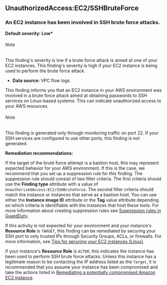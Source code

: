 

UnauthorizedAccess:EC2/SSHBruteForce
------------------------------------

### An EC2 instance has been involved in SSH brute force attacks.

**Default severity: Low\***

###### Note

This finding's severity is low if a brute force attack is aimed at one of your EC2 instances. This finding's severity is high if your EC2 instance is being used to perform the brute force attack.


* **Data source:** VPC flow logs

This finding informs you that an EC2 instance in your AWS environment was involved in a brute force attack aimed at obtaining passwords to SSH services on Linux-based systems. This can indicate unauthorized access to your AWS resources.

###### Note

This finding is generated only through monitoring traffic on port 22. If your SSH services are configured to use other ports, this finding is not generated.

**Remediation recommendations:**

If the target of the brute force attempt is a bastion host, this may represent expected behavior for your AWS environment. If this is the case, we recommend that you set up a suppression rule for this finding. The suppression rule should consist of two filter criteria. The first criteria should use the **Finding type** attribute with a value of `UnauthorizedAccess:EC2/SSHBruteForce`. The second filter criteria should match the instance or instances that serve as a bastion host. You can use either the **Instance image ID** attribute or the **Tag** value attribute depending on which criteria is identifiable with the instances that host these tools. For more information about creating suppression rules see [Suppression rules in GuardDuty](https://docs.aws.amazon.com/guardduty/latest/ug/findings_suppression-rule.html).

If this activity is not expected for your environment and your instance's **Resource Role** is `TARGET`, this finding can be remediated by securing your SSH port to only trusted IPs through Security Groups, ACLs, or firewalls. For more information, see [Tips for securing your EC2 instances (Linux)](https://aws.amazon.com/articles/tips-for-securing-your-ec2-instance/).

If your instance's **Resource Role** is `ACTOR`, this indicates the instance has been used to perform SSH brute force attacks. Unless this instance has a legitimate reason to be contacting the IP address listed as the `Target`, it is recommended that you assume your instance has been compromised and take the actions listed in [Remediating a potentially compromised Amazon EC2 instance](https://docs.aws.amazon.com/guardduty/latest/ug/compromised-ec2.html).

